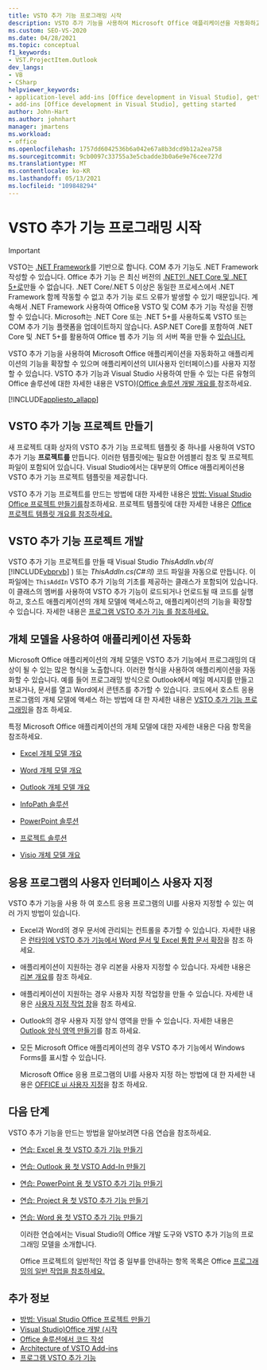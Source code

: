 ```yaml
---
title: VSTO 추가 기능 프로그래밍 시작
description: VSTO 추가 기능을 사용하여 Microsoft Office 애플리케이션을 자동화하고, 애플리케이션의 기능을 확장하고, 애플리케이션의 사용자 인터페이스를 사용자 지정하는 방법을 알아봅니다.
ms.custom: SEO-VS-2020
ms.date: 04/28/2021
ms.topic: conceptual
f1_keywords:
- VST.ProjectItem.Outlook
dev_langs:
- VB
- CSharp
helpviewer_keywords:
- application-level add-ins [Office development in Visual Studio], getting started
- add-ins [Office development in Visual Studio], getting started
author: John-Hart
ms.author: johnhart
manager: jmartens
ms.workload:
- office
ms.openlocfilehash: 1757dd6042536b6a042e67a8b3dcd9b12a2ea758
ms.sourcegitcommit: 9cb0097c33755a3e5cbadde3b0a6e9e76cee727d
ms.translationtype: MT
ms.contentlocale: ko-KR
ms.lasthandoff: 05/13/2021
ms.locfileid: "109848294"
---
```

# <a name="get-started-programming-vsto-add-ins"></a>VSTO 추가 기능 프로그래밍 시작
> [!IMPORTANT]
> VSTO는 [.NET Framework](https://docs.microsoft.com/dotnet/framework/get-started/overview)를 기반으로 합니다. COM 추가 기능도 .NET Framework 작성할 수 있습니다. Office 추가 기능 은 최신 버전의 [.NET인 .NET Core 및 .NET 5+로](https://docs.microsoft.com/dotnet/core/dotnet-five)만들 수 없습니다. .NET Core/.NET 5 이상은 동일한 프로세스에서 .NET Framework 함께 작동할 수 없고 추가 기능 로드 오류가 발생할 수 있기 때문입니다. 계속해서 .NET Framework 사용하여 Office용 VSTO 및 COM 추가 기능 작성을 진행할 수 있습니다. Microsoft는 .NET Core 또는 .NET 5+를 사용하도록 VSTO 또는 COM 추가 기능 플랫폼을 업데이트하지 않습니다. ASP.NET Core를 포함하여 .NET Core 및 .NET 5+를 활용하여 Office 웹 추가 기능 의 서버 쪽을 만들 수 [있습니다.](https://docs.microsoft.com/office/dev/add-ins/overview/office-add-ins)

  VSTO 추가 기능을 사용하여 Microsoft Office 애플리케이션을 자동화하고 애플리케이션의 기능을 확장할 수 있으며 애플리케이션의 UI(사용자 인터페이스)를 사용자 지정할 수 있습니다. VSTO 추가 기능과 Visual Studio 사용하여 만들 수 있는 다른 유형의 Office 솔루션에 대한 자세한 내용은 VSTO&#41;[&#40;Office 솔루션 개발 개요를 ](../vsto/office-solutions-development-overview-vsto.md)참조하세요.

 [!INCLUDE[appliesto_allapp](../vsto/includes/appliesto-allapp-md.md)]

## <a name="create-vsto-add-in-projects"></a>VSTO 추가 기능 프로젝트 만들기
 새 프로젝트 대화 상자의 VSTO 추가 기능 프로젝트 템플릿 중 하나를 사용하여 VSTO 추가 기능 **프로젝트를** 만듭니다. 이러한 템플릿에는 필요한 어셈블리 참조 및 프로젝트 파일이 포함되어 있습니다. Visual Studio에서는 대부분의 Office 애플리케이션용 VSTO 추가 기능 프로젝트 템플릿을 제공합니다.

 VSTO 추가 기능 프로젝트를 만드는 방법에 대한 자세한 내용은 [방법: Visual Studio Office 프로젝트 만들기를](../vsto/how-to-create-office-projects-in-visual-studio.md)참조하세요. 프로젝트 템플릿에 대한 자세한 내용은 [Office 프로젝트 템플릿 개요를 참조하세요.](../vsto/office-project-templates-overview.md)

## <a name="develop-vsto-add-in-projects"></a>VSTO 추가 기능 프로젝트 개발
 VSTO 추가 기능 프로젝트를 만들 때 Visual Studio *ThisAddIn.vb(의* [!INCLUDE[vbprvb](../sharepoint/includes/vbprvb-md.md)] ) 또는 *ThisAddIn.cs(C#의)* 코드 파일을 자동으로 만듭니다. 이 파일에는 `ThisAddIn` VSTO 추가 기능의 기초를 제공하는 클래스가 포함되어 있습니다. 이 클래스의 멤버를 사용하여 VSTO 추가 기능이 로드되거나 언로드될 때 코드를 실행하고, 호스트 애플리케이션의 개체 모델에 액세스하고, 애플리케이션의 기능을 확장할 수 있습니다. 자세한 내용은 [프로그램 VSTO 추가 기능 를 참조하세요.](../vsto/programming-vsto-add-ins.md)

## <a name="automate-applications-by-using-the-object-models"></a>개체 모델을 사용하여 애플리케이션 자동화
 Microsoft Office 애플리케이션의 개체 모델은 VSTO 추가 기능에서 프로그래밍의 대상이 될 수 있는 많은 형식을 노출합니다. 이러한 형식을 사용하여 애플리케이션을 자동화할 수 있습니다. 예를 들어 프로그래밍 방식으로 Outlook에서 메일 메시지를 만들고 보내거나, 문서를 열고 Word에서 콘텐츠를 추가할 수 있습니다. 코드에서 호스트 응용 프로그램의 개체 모델에 액세스 하는 방법에 대 한 자세한 내용은 [VSTO 추가 기능 프로그래밍](../vsto/programming-vsto-add-ins.md)을 참조 하세요.

 특정 Microsoft Office 애플리케이션의 개체 모델에 대한 자세한 내용은 다음 항목을 참조하세요.

- [Excel 개체 모델 개요](../vsto/excel-object-model-overview.md)

- [Word 개체 모델 개요](../vsto/word-object-model-overview.md)

- [Outlook 개체 모델 개요](../vsto/outlook-object-model-overview.md)

- [InfoPath 솔루션](../vsto/infopath-solutions.md)

- [PowerPoint 솔루션](../vsto/powerpoint-solutions.md)

- [프로젝트 솔루션](../vsto/project-solutions.md)

- [Visio 개체 모델 개요](../vsto/visio-object-model-overview.md)

## <a name="customize-the-user-interface-of-applications"></a>응용 프로그램의 사용자 인터페이스 사용자 지정
 VSTO 추가 기능을 사용 하 여 호스트 응용 프로그램의 UI를 사용자 지정할 수 있는 여러 가지 방법이 있습니다.

- Excel과 Word의 경우 문서에 관리되는 컨트롤을 추가할 수 있습니다. 자세한 내용은 [런타임에 VSTO 추가 기능에서 Word 문서 및 Excel 통합 문서 확장](../vsto/extending-word-documents-and-excel-workbooks-in-vsto-add-ins-at-run-time.md)을 참조 하세요.

- 애플리케이션이 지원하는 경우 리본을 사용자 지정할 수 있습니다. 자세한 내용은 [리본 개요](../vsto/ribbon-overview.md)를 참조 하세요.

- 애플리케이션이 지원하는 경우 사용자 지정 작업창을 만들 수 있습니다. 자세한 내용은 [사용자 지정 작업 창](../vsto/custom-task-panes.md)을 참조 하세요.

- Outlook의 경우 사용자 지정 양식 영역을 만들 수 있습니다. 자세한 내용은 [Outlook 양식 영역 만들기](../vsto/creating-outlook-form-regions.md)를 참조 하세요.

- 모든 Microsoft Office 애플리케이션의 경우 VSTO 추가 기능에서 Windows Forms를 표시할 수 있습니다.

  Microsoft Office 응용 프로그램의 UI를 사용자 지정 하는 방법에 대 한 자세한 내용은 [OFFICE ui 사용자 지정](../vsto/office-ui-customization.md)을 참조 하세요.

## <a name="next-steps"></a>다음 단계
 VSTO 추가 기능을 만드는 방법을 알아보려면 다음 연습을 참조하세요.

- [연습: Excel 용 첫 VSTO 추가 기능 만들기](../vsto/walkthrough-creating-your-first-vsto-add-in-for-excel.md)

- [연습: Outlook 용 첫 VSTO Add-In 만들기](../vsto/walkthrough-creating-your-first-vsto-add-in-for-outlook.md)

- [연습: PowerPoint 용 첫 VSTO 추가 기능 만들기](../vsto/walkthrough-creating-your-first-vsto-add-in-for-powerpoint.md)

- [연습: Project 용 첫 VSTO 추가 기능 만들기](../vsto/walkthrough-creating-your-first-vsto-add-in-for-project.md)

- [연습: Word 용 첫 VSTO 추가 기능 만들기](../vsto/walkthrough-creating-your-first-vsto-add-in-for-word.md)

  이러한 연습에서는 Visual Studio의 Office 개발 도구와 VSTO 추가 기능의 프로그래밍 모델을 소개합니다.

  Office 프로젝트의 일반적인 작업 중 일부를 안내하는 항목 목록은 Office [프로그래밍의 일반 작업을 참조하세요.](../vsto/common-tasks-in-office-programming.md)

## <a name="see-also"></a>추가 정보
- [방법: Visual Studio Office 프로젝트 만들기](../vsto/how-to-create-office-projects-in-visual-studio.md)
- [Visual Studio&#41;Office 개발 &#40;시작 ](../vsto/getting-started-office-development-in-visual-studio.md)
- [Office 솔루션에서 코드 작성](../vsto/writing-code-in-office-solutions.md)
- [Architecture of VSTO Add-ins](../vsto/architecture-of-vsto-add-ins.md)
- [프로그램 VSTO 추가 기능](../vsto/programming-vsto-add-ins.md)
